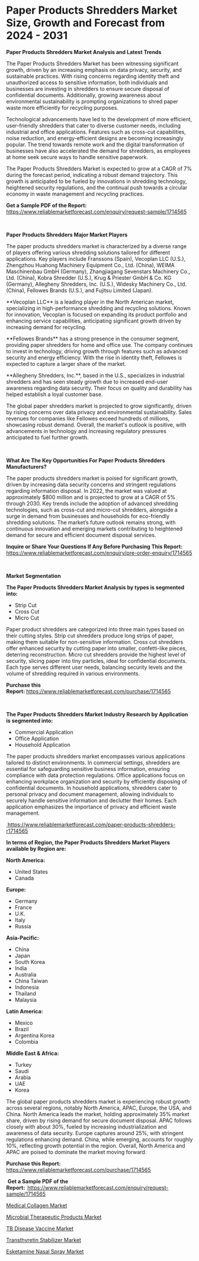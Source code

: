 <p><h1>Paper Products Shredders Market Size, Growth and Forecast from 2024 - 2031</h1></p><p><strong>Paper Products Shredders Market Analysis and Latest Trends</strong></p>
<p><p>The Paper Products Shredders Market has been witnessing significant growth, driven by an increasing emphasis on data privacy, security, and sustainable practices. With rising concerns regarding identity theft and unauthorized access to sensitive information, both individuals and businesses are investing in shredders to ensure secure disposal of confidential documents. Additionally, growing awareness about environmental sustainability is prompting organizations to shred paper waste more efficiently for recycling purposes.</p><p>Technological advancements have led to the development of more efficient, user-friendly shredders that cater to diverse customer needs, including industrial and office applications. Features such as cross-cut capabilities, noise reduction, and energy-efficient designs are becoming increasingly popular. The trend towards remote work and the digital transformation of businesses have also accelerated the demand for shredders, as employees at home seek secure ways to handle sensitive paperwork.</p><p>The Paper Products Shredders Market is expected to grow at a CAGR of 7% during the forecast period, indicating a robust demand trajectory. This growth is anticipated to be fueled by innovations in shredding technology, heightened security regulations, and the continual push towards a circular economy in waste management and recycling practices.</p></p>
<p><strong>Get a Sample PDF of the Report:&nbsp;</strong> <a href="https://www.reliablemarketforecast.com/enquiry/request-sample/1714565?utm_campaign=1608&utm_medium=2&utm_source=Github&utm_content=ia&utm_term=22102024&utm_id=paper-products-shredders">https://www.reliablemarketforecast.com/enquiry/request-sample/1714565</a></p>
<p>&nbsp;</p>
<p><strong>Paper Products Shredders Major Market Players</strong></p>
<p><p>The paper products shredders market is characterized by a diverse range of players offering various shredding solutions tailored for different applications. Key players include Franssons (Spain), Vecoplan LLC (U.S.), Zhengzhou Huahong Machinery Equipment Co., Ltd. (China), WEIMA Maschinenbau GmbH (Germany), Zhangjiagang Sevenstars Machinery Co., Ltd. (China), Kobra Shredder (U.S.), Krug & Priester GmbH & Co. KG (Germany), Allegheny Shredders, Inc. (U.S.), Widesky Machinery Co., Ltd. (China), Fellowes Brands (U.S.), and Fujitsu Limited (Japan).</p><p>**Vecoplan LLC** is a leading player in the North American market, specializing in high-performance shredding and recycling solutions. Known for innovation, Vecoplan is focused on expanding its product portfolio and enhancing service capabilities, anticipating significant growth driven by increasing demand for recycling.</p><p>**Fellowes Brands** has a strong presence in the consumer segment, providing paper shredders for home and office use. The company continues to invest in technology, driving growth through features such as advanced security and energy efficiency. With the rise in identity theft, Fellowes is expected to capture a larger share of the market.</p><p>**Allegheny Shredders, Inc.**, based in the U.S., specializes in industrial shredders and has seen steady growth due to increased end-user awareness regarding data security. Their focus on quality and durability has helped establish a loyal customer base.</p><p>The global paper shredders market is projected to grow significantly, driven by rising concerns over data privacy and environmental sustainability. Sales revenues for companies like Fellowes exceed hundreds of millions, showcasing robust demand. Overall, the market's outlook is positive, with advancements in technology and increasing regulatory pressures anticipated to fuel further growth.</p></p>
<p>&nbsp;</p>
<p><strong>What Are The Key Opportunities For Paper Products Shredders Manufacturers?</strong></p>
<p><p>The paper products shredders market is poised for significant growth, driven by increasing data security concerns and stringent regulations regarding information disposal. In 2022, the market was valued at approximately $800 million and is projected to grow at a CAGR of 5% through 2030. Key trends include the adoption of advanced shredding technologies, such as cross-cut and micro-cut shredders, alongside a surge in demand from businesses and households for eco-friendly shredding solutions. The market’s future outlook remains strong, with continuous innovation and emerging markets contributing to heightened demand for secure and efficient document disposal services.</p></p>
<p><strong>Inquire or Share Your Questions If Any Before Purchasing This Report:</strong> <a href="https://www.reliablemarketforecast.com/enquiry/pre-order-enquiry/1714565?utm_campaign=1608&utm_medium=2&utm_source=Github&utm_content=ia&utm_term=22102024&utm_id=paper-products-shredders">https://www.reliablemarketforecast.com/enquiry/pre-order-enquiry/1714565</a></p>
<p>&nbsp;</p>
<p><strong>Market Segmentation</strong></p>
<p><strong>The Paper Products Shredders Market Analysis by types is segmented into:</strong></p>
<p><ul><li>Strip Cut</li><li>Cross Cut</li><li>Micro Cut</li></ul></p>
<p><p>Paper product shredders are categorized into three main types based on their cutting styles. Strip cut shredders produce long strips of paper, making them suitable for non-sensitive information. Cross cut shredders offer enhanced security by cutting paper into smaller, confetti-like pieces, deterring reconstruction. Micro cut shredders provide the highest level of security, slicing paper into tiny particles, ideal for confidential documents. Each type serves different user needs, balancing security levels and the volume of shredding required in various environments.</p></p>
<p><strong>Purchase this Report:&nbsp;</strong><a href="https://www.reliablemarketforecast.com/purchase/1714565?utm_campaign=1608&utm_medium=2&utm_source=Github&utm_content=ia&utm_term=22102024&utm_id=paper-products-shredders">https://www.reliablemarketforecast.com/purchase/1714565</a></p>
<p>&nbsp;</p>
<p><strong>The Paper Products Shredders Market Industry Research by Application is segmented into:</strong></p>
<p><ul><li>Commercial Application</li><li>Office Application</li><li>Household Application</li></ul></p>
<p><p>The paper products shredders market encompasses various applications tailored to distinct environments. In commercial settings, shredders are essential for safeguarding sensitive business information, ensuring compliance with data protection regulations. Office applications focus on enhancing workplace organization and security by efficiently disposing of confidential documents. In household applications, shredders cater to personal privacy and document management, allowing individuals to securely handle sensitive information and declutter their homes. Each application emphasizes the importance of privacy and efficient waste management.</p></p>
<p><a href="https://www.reliablemarketforecast.com/paper-products-shredders-r1714565?utm_campaign=1608&utm_medium=2&utm_source=Github&utm_content=ia&utm_term=22102024&utm_id=paper-products-shredders">&nbsp;https://www.reliablemarketforecast.com/paper-products-shredders-r1714565</a></p>
<p><strong>In terms of Region, the Paper Products Shredders Market Players available by Region are:</strong></p>
<p>
    <p> <strong> North America: </strong>
        <ul>
            <li>United States</li>
            <li>Canada</li>
        </ul>
        </p> 
    <p> <strong> Europe: </strong>
        <ul>
            <li>Germany</li>
            <li>France</li>
            <li>U.K.</li>
            <li>Italy</li>
            <li>Russia</li>
        </ul>
        </p> 
    <p> <strong> Asia-Pacific: </strong>
        <ul>
            <li>China</li>
            <li>Japan</li>
            <li>South Korea</li>
            <li>India</li>
            <li>Australia</li>
            <li>China Taiwan</li>
            <li>Indonesia</li>
            <li>Thailand</li>
            <li>Malaysia</li>
        </ul>
        </p> 
    <p> <strong> Latin America: </strong>
        <ul>
            <li>Mexico</li>
            <li>Brazil</li>
            <li>Argentina Korea</li>
            <li>Colombia</li>
        </ul>
        </p> 
    <p> <strong> Middle East & Africa: </strong>
        <ul>
            <li>Turkey</li>
            <li>Saudi</li>
            <li>Arabia</li>
            <li>UAE</li>
            <li>Korea</li>
        </ul>
    </p>
    </p>
<p><p>The global paper products shredders market is experiencing robust growth across several regions, notably North America, APAC, Europe, the USA, and China. North America leads the market, holding approximately 35% market share, driven by rising demand for secure document disposal. APAC follows closely with about 30%, fueled by increasing industrialization and awareness of data security. Europe captures around 25%, with stringent regulations enhancing demand. China, while emerging, accounts for roughly 10%, reflecting growth potential in the region. Overall, North America and APAC are poised to dominate the market moving forward.</p></p>
<p><strong>Purchase this Report: </strong><a href="https://www.reliablemarketforecast.com/purchase/1714565?utm_campaign=1608&utm_medium=2&utm_source=Github&utm_content=ia&utm_term=22102024&utm_id=paper-products-shredders">https://www.reliablemarketforecast.com/purchase/1714565</a></p>
<p>&nbsp;<strong>Get a Sample PDF of the Report:&nbsp;&nbsp;</strong><a href="https://www.reliablemarketforecast.com/enquiry/request-sample/1714565?utm_campaign=1608&utm_medium=2&utm_source=Github&utm_content=ia&utm_term=22102024&utm_id=paper-products-shredders">https://www.reliablemarketforecast.com/enquiry/request-sample/1714565</a></p>
<p><strong></strong></p>
<p><p><a href="https://www.linkedin.com/pulse/medical-collagen-market-investigation-industry-evolution-z3orc?utm_campaign=1608&utm_medium=2&utm_source=Github&utm_content=ia&utm_term=22102024&utm_id=paper-products-shredders">Medical Collagen Market</a></p><p><a href="https://www.linkedin.com/pulse/regional-adaptations-global-microbial-therapeutic-products-gfcsc?utm_campaign=1608&utm_medium=2&utm_source=Github&utm_content=ia&utm_term=22102024&utm_id=paper-products-shredders">Microbial Therapeutic Products Market</a></p><p><a href="https://www.linkedin.com/pulse/global-tb-disease-vaccine-market-size-trends-analysis-cxmsc?utm_campaign=1608&utm_medium=2&utm_source=Github&utm_content=ia&utm_term=22102024&utm_id=paper-products-shredders">TB Disease Vaccine Market</a></p><p><a href="https://www.linkedin.com/pulse/strategic-roadmap-success-global-transthyretin-stabilizer-frv0c?utm_campaign=1608&utm_medium=2&utm_source=Github&utm_content=ia&utm_term=22102024&utm_id=paper-products-shredders">Transthyretin Stabilizer Market</a></p><p><a href="https://www.linkedin.com/pulse/decoding-esketamine-nasal-spray-market-signals-growth-dip9c?utm_campaign=1608&utm_medium=2&utm_source=Github&utm_content=ia&utm_term=22102024&utm_id=paper-products-shredders">Esketamine Nasal Spray Market</a></p></p>
